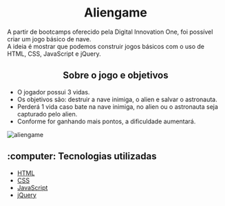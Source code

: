 <h1 align="center"> Aliengame </h1>

A partir de bootcamps oferecido pela Digital Innovation One, foi possível criar um jogo básico de nave.<br>
A ideia é mostrar que podemos construir jogos básicos com o uso de HTML, CSS, JavaScript e jQuery.



## <h2 align="center">Sobre o jogo e objetivos</h2>

- O jogador possui 3 vidas.
- Os objetivos são: destruir a nave inimiga, o alien e salvar o astronauta.
- Perderá 1 vida caso bate na nave inimiga, no alien ou o astronauta seja capturado pelo alien.
- Conforme for ganhando mais pontos, a dificuldade aumentará.

![aliengame](C:\aliengame\aliengame\gif\aliengame.gif)



<h2>:computer: Tecnologias utilizadas</h2>

- <a href="https://www.w3schools.com/html/">HTML</a>
- <a href="https://developer.mozilla.org/pt-BR/docs/Web/CSS">CSS</a>
- <a href="https://developer.mozilla.org/en-US/docs/Web/JavaScript">JavaScript</a>
- <a href="https://jquery.com/">jQuery</a>